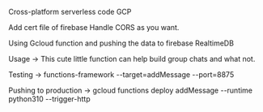 Cross-platform serverless code GCP 

Add cert file of firebase
Handle CORS as you want.

Using Gcloud function and pushing the data to firebase RealtimeDB

Usage -> This cute little function can help build group chats and what not.

Testing -> functions-framework --target=addMessage --port=8875

Pushing to production -> gcloud functions deploy addMessage --runtime python310 --trigger-http
